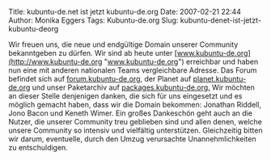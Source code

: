 Title: kubuntu-de.net ist jetzt kubuntu-de.org
Date: 2007-02-21 22:44
Author: Monika Eggers
Tags: Kubuntu-de.org
Slug: kubuntu-denet-ist-jetzt-kubuntu-deorg

Wir freuen uns, die neue und endgültige Domain unserer Community
bekanntgeben zu dürfen. Wir sind ab heute unter
[www.kubuntu-de.org](http://www.kubuntu-de.org "www.kubuntu-de.org")
erreichbar und haben nun eine mit anderen nationalen Teams vergleichbare
Adresse. Das Forum befindet sich auf
[forum.kubuntu-de.org](http://forum.kubuntu-de.org), der Planet auf
[planet.kubuntu-de.org](http://planet.kubuntu-de.org) und unser
Paketarchiv auf
[packages.kubuntu-de.org.](http://packages.kubuntu-de.org) Wir möchten
an dieser Stelle denjenigen danken, die sich für uns eingesetzt und es
möglich gemacht haben, dass wir die Domain bekommen: Jonathan Riddell,
Jono Bacon und Keneth Wimer. Ein großes Dankeschön geht auch an die
Nutzer, die unserer Community treu geblieben sind und allen denen,
welche unsere Community so intensiv und vielfältig unterstützen.
Gleichzeitig bitten wir darum, eventuelle, durch den Umzug verursachte
Unannehmlichkeiten zu entschuldigen.

</p>
<!--break--><!--break-->
